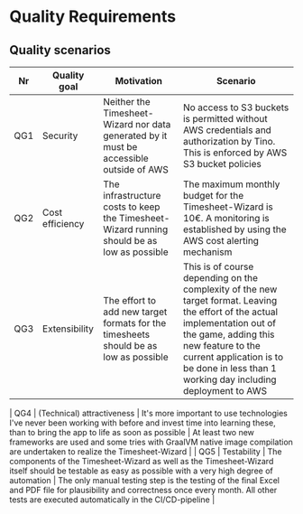 # Quality Requirements

## Quality scenarios

| Nr  | Quality goal               | Motivation                                                                                                                                                         | Scenario                                                                                                                                                                                                                                                         |
|-----|----------------------------|--------------------------------------------------------------------------------------------------------------------------------------------------------------------|------------------------------------------------------------------------------------------------------------------------------------------------------------------------------------------------------------------------------------------------------------------|
| QG1 | Security                   | Neither the Timesheet-Wizard nor data generated by it must be accessible outside of AWS                                                                            | No access to S3 buckets is permitted without AWS credentials and authorization by Tino. This is enforced by AWS S3 bucket policies                                                                                                                               |
| QG2 | Cost efficiency            | The infrastructure costs to keep the Timesheet-Wizard running should be as low as possible                                                                         | The maximum monthly budget for the Timesheet-Wizard is 10€. A monitoring is established by using the AWS cost alerting mechanism                                                                                                                                 |
| QG3 | Extensibility              | The effort to add new target formats for the timesheets should be as low as possible                                                                               | This is of course depending on the complexity of the new target format. Leaving the effort of the actual implementation out of the game, adding this new feature to the current application is to be done in less than 1 working day including deployment to AWS |

| QG4 | (Technical) attractiveness | It's more important to use technologies I've never been working with before and invest time into learning these, than to bring the app to life as soon as possible | At least two new frameworks are used and some tries with GraalVM native image compilation are undertaken to realize the Timesheet-Wizard                                                                                                                         |
| QG5 | Testability                | The components of the Timesheet-Wizard as well as the Timesheet-Wizard itself should be testable as easy as possible with a very high degree of automation         | The only manual testing step is the testing of the final Excel and PDF file for plausibility and correctness once every month. All other tests are executed automatically in the CI/CD-pipeline                                                                          |
